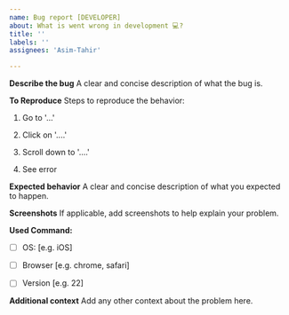 ```yaml
---
name: Bug report [DEVELOPER]
about: What is went wrong in development 💻?
title: ''
labels: ''
assignees: 'Asim-Tahir'

---
```


**Describe the bug**
A clear and concise description of what the bug is.

**To Reproduce**
Steps to reproduce the behavior:

1. Go to '...'

2. Click on '....'

3. Scroll down to '....'

4. See error

**Expected behavior**
A clear and concise description of what you expected to happen.

**Screenshots**
If applicable, add screenshots to help explain your problem.

**Used Command:**

- [ ] OS: [e.g. iOS]

- [ ] Browser [e.g. chrome, safari]

- [ ] Version [e.g. 22]

**Additional context**
Add any other context about the problem here.
